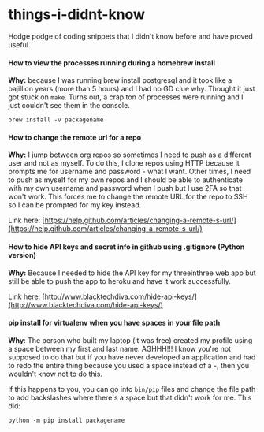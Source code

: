 # things-i-didnt-know
Hodge podge of coding snippets that I didn't know before and have proved useful.

#### How to view the processes running during a homebrew install 
**Why:** because I was running brew install postgresql and it took like a bajillion years (more than 5 hours) and I had no GD clue why. Thought it just got stuck on `make`. Turns out, a crap ton of processes were running and I just couldn't see them in the console.

```
brew install -v packagename
```
#### How to change the remote url for a repo
**Why:** I jump between org repos so sometimes I need to push as a different user and not as myself. To do this, I clone repos using HTTP because it prompts me for username and password - what I want. Other times, I need to push as myself for my own repos and I should be able to authenticate with my own username and password when I push but I use 2FA so that won't work. This forces me to change the remote URL for the repo to SSH so I can be prompted for my key instead.

Link here: [https://help.github.com/articles/changing-a-remote-s-url/](https://help.github.com/articles/changing-a-remote-s-url/)

#### How to hide API keys and secret info in github using .gitignore (Python version)
**Why:** Because I needed to hide the API key for my threeinthree web app but still be able to push the app to heroku and have it work successfully. 

Link here: [http://www.blacktechdiva.com/hide-api-keys/](http://www.blacktechdiva.com/hide-api-keys/)

#### pip install for virtualenv when you have spaces in your file path
**Why**: The person who built my laptop (it was free) created my profile using a space between my first and last name. AGHHH!!! I know you're not supposed to do that but if you have never developed an application and had to redo the entire thing because you used a space instead of a -, then you wouldn't know not to do this.

If this happens to you, you can go into ```bin/pip``` files and change the file path to add backslashes where there's a space but that didn't work for me. This did:

```
python -m pip install packagename
```
